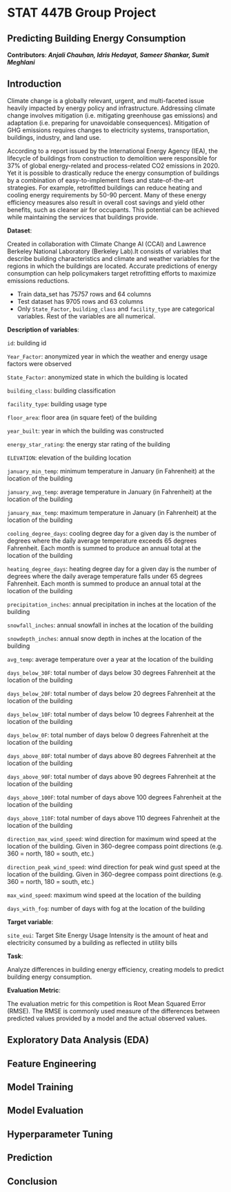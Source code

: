 # STAT 447B Group Project
## Predicting Building Energy Consumption
**Contributors**: ***Anjali Chauhan, Idris Hedayat, Sameer Shankar, Sumit Meghlani***

## Introduction
Climate change is a globally relevant, urgent, and multi-faceted issue heavily impacted by energy policy and infrastructure. Addressing climate change involves mitigation (i.e. mitigating greenhouse gas emissions) and adaptation (i.e. preparing for unavoidable consequences). Mitigation of GHG emissions requires changes to electricity systems, transportation, buildings, industry, and land use.

According to a report issued by the International Energy Agency (IEA), the lifecycle of buildings from construction to demolition were responsible for 37% of global energy-related and process-related CO2 emissions in 2020. Yet it is possible to drastically reduce the energy consumption of buildings by a combination of easy-to-implement fixes and state-of-the-art strategies. For example, retrofitted buildings can reduce heating and cooling energy requirements by 50-90 percent. Many of these energy efficiency measures also result in overall cost savings and yield other benefits, such as cleaner air for occupants. This potential can be achieved while maintaining the services that buildings provide.

**Dataset**: 

Created in collaboration with Climate Change AI (CCAI) and Lawrence Berkeley National Laboratory (Berkeley Lab).It consists of variables that describe building characteristics and climate and weather variables for the regions in which the buildings are located. Accurate predictions of energy consumption can help policymakers target retrofitting efforts to maximize emissions reductions.

- Train data_set has 75757 rows and 64 columns
- Test dataset has 9705 rows and 63 columns
- Only `State_Factor`, `building_class` and `facility_type` are categorical variables. Rest of the variables are all numerical.

**Description of variables**:

`id`: building id

`Year_Factor`: anonymized year in which the weather and energy usage factors were observed

`State_Factor`: anonymized state in which the building is located

`building_class`: building classification

`facility_type`: building usage type

`floor_area`: floor area (in square feet) of the building

`year_built`: year in which the building was constructed

`energy_star_rating`: the energy star rating of the building

`ELEVATION`: elevation of the building location

`january_min_temp`: minimum temperature in January (in Fahrenheit) at the location of the building

`january_avg_temp`: average temperature in January (in Fahrenheit) at the location of the building

`january_max_temp`: maximum temperature in January (in Fahrenheit) at the location of the building

`cooling_degree_days`: cooling degree day for a given day is the number of degrees where the daily average temperature exceeds 65 degrees Fahrenheit. Each month is summed to produce an annual total at the location of the building

`heating_degree_days`: heating degree day for a given day is the number of degrees where the daily average temperature falls under 65 degrees Fahrenheit. Each month is summed to produce an annual total at the location of the building

`precipitation_inches`: annual precipitation in inches at the location of the building

`snowfall_inches`: annual snowfall in inches at the location of the building

`snowdepth_inches`: annual snow depth in inches at the location of the building

`avg_temp`: average temperature over a year at the location of the building

`days_below_30F`: total number of days below 30 degrees Fahrenheit at the location of the building

`days_below_20F`: total number of days below 20 degrees Fahrenheit at the location of the building

`days_below_10F`: total number of days below 10 degrees Fahrenheit at the location of the building

`days_below_0F`: total number of days below 0 degrees Fahrenheit at the location of the building

`days_above_80F`: total number of days above 80 degrees Fahrenheit at the location of the building

`days_above_90F`: total number of days above 90 degrees Fahrenheit at the location of the building

`days_above_100F`: total number of days above 100 degrees Fahrenheit at the location of the building

`days_above_110F`: total number of days above 110 degrees Fahrenheit at the location of the building

`direction_max_wind_speed`: wind direction for maximum wind speed at the location of the building. Given in 360-degree compass point directions (e.g. 360 = north, 180 = south, etc.)

`direction_peak_wind_speed`: wind direction for peak wind gust speed at the location of the building. Given in 360-degree compass point directions (e.g. 360 = north, 180 = south, etc.)

`max_wind_speed`: maximum wind speed at the location of the building

`days_with_fog`: number of days with fog at the location of the building

**Target variable**:

`site_eui`: Target Site Energy Usage Intensity is the amount of heat and electricity consumed by a building as reflected in utility bills

**Task**: 

Analyze differences in building energy efficiency, creating models to predict building energy consumption. 

**Evaluation Metric**: 

The evaluation metric for this competition is Root Mean Squared Error (RMSE). The RMSE is commonly used measure of the differences between predicted values provided by a model and the actual observed values.

## Exploratory Data Analysis (EDA)

## Feature Engineering

## Model Training

## Model Evaluation

## Hyperparameter Tuning

## Prediction

## Conclusion
